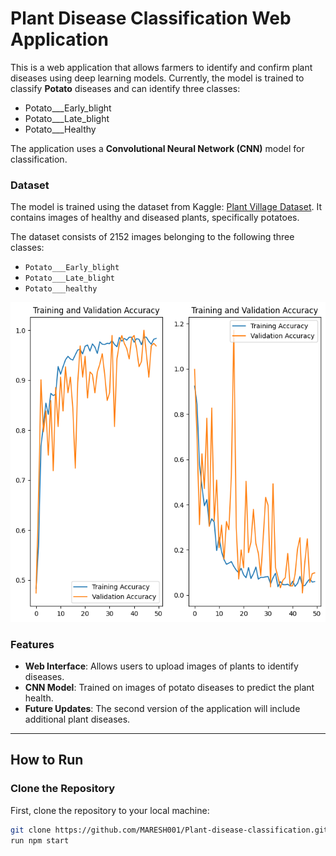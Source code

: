 # Plant Disease Classification Web Application

This is a web application that allows farmers to identify and confirm plant diseases using deep learning models. Currently, the model is trained to classify **Potato** diseases and can identify three classes: 
- Potato___Early_blight
- Potato___Late_blight
- Potato___Healthy

The application uses a **Convolutional Neural Network (CNN)** model for classification.

### Dataset
The model is trained using the dataset from Kaggle: [Plant Village Dataset](https://www.kaggle.com/datasets/arjuntejaswi/plant-village). It contains images of healthy and diseased plants, specifically potatoes.

The dataset consists of 2152 images belonging to the following three classes:
- `Potato___Early_blight`
- `Potato___Late_blight`
- `Potato___healthy`

![Model Accuracy](https://github.com/MARESH001/Plant-disease-classification/blob/main/output.png)

### Features
- **Web Interface**: Allows users to upload images of plants to identify diseases.
- **CNN Model**: Trained on images of potato diseases to predict the plant health.
- **Future Updates**: The second version of the application will include additional plant diseases.

---

## How to Run

### Clone the Repository

First, clone the repository to your local machine:
```bash
git clone https://github.com/MARESH001/Plant-disease-classification.git
run npm start
```
